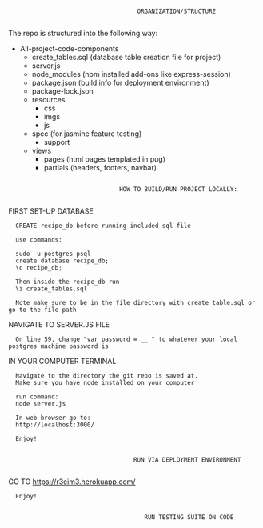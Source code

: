 ~~~~~~~~~~~~~~~~~~~~~~~~~~~~~~~~~~~~~~~~~~~~~~ReciMe~~~~~~~~~~~~~~~~~~~~~~~~~~~~~~~~~~~~~~~~~~~~~~~~~~

                                    ORGANIZATION/STRUCTURE
                                                
~~~~~~~~~~~~~~~~~~~~~~~~~~~~~~~~~~~~~~~~~~~~~~~~~~~~~~~~~~~~~~~~~~~~~~~~~~~~~~~~~~~~~~~~~~~~~~~~~~~~~~

The repo is structured into the following way:
  - All-project-code-components
    - create_tables.sql (database table creation file for project)
    - server.js
    - node_modules (npm installed add-ons like express-session)
    - package.json (build info for deployment environment)
    - package-lock.json
    - resources
      - css 
      - imgs
      - js
     - spec (for jasmine feature testing)
       - support
     - views
       - pages (html pages templated in pug)
       - partials (headers, footers, navbar)

~~~~~~~~~~~~~~~~~~~~~~~~~~~~~~~~~~~~~~~~~~~~~~~~~~~~~~~~~~~~~~~~~~~~~~~~~~~~~~~~~~~~~~~~~~~~~~~~~~~~~~
                                           
                               HOW TO BUILD/RUN PROJECT LOCALLY:
  
~~~~~~~~~~~~~~~~~~~~~~~~~~~~~~~~~~~~~~~~~~~~~~~~~~~~~~~~~~~~~~~~~~~~~~~~~~~~~~~~~~~~~~~~~~~~~~~~~~~~~~
FIRST SET-UP DATABASE

      CREATE recipe_db before running included sql file

      use commands:

      sudo -u postgres psql
      create database recipe_db;
      \c recipe_db;

      Then inside the recipe_db run
      \i create_tables.sql

      Note make sure to be in the file directory with create_table.sql or go to the file path
    
NAVIGATE TO SERVER.JS FILE

      On line 59, change "var password = __ " to whatever your local postgres machine password is
       
IN YOUR COMPUTER TERMINAL

      Navigate to the directory the git repo is saved at.
      Make sure you have node installed on your computer
      
      run command:
      node server.js
      
      In web browser go to:
      http://localhost:3000/
      
      Enjoy!
~~~~~~~~~~~~~~~~~~~~~~~~~~~~~~~~~~~~~~~~~~~~~~~~~~~~~~~~~~~~~~~~~~~~~~~~~~~~~~~~~~~~~~~~~~~~~~~~~~~~~~

                                   RUN VIA DEPLOYMENT ENVIRONMENT
                                            
~~~~~~~~~~~~~~~~~~~~~~~~~~~~~~~~~~~~~~~~~~~~~~~~~~~~~~~~~~~~~~~~~~~~~~~~~~~~~~~~~~~~~~~~~~~~~~~~~~~~~~
GO TO https://r3cim3.herokuapp.com/
      
      Enjoy!
      
~~~~~~~~~~~~~~~~~~~~~~~~~~~~~~~~~~~~~~~~~~~~~~~~~~~~~~~~~~~~~~~~~~~~~~~~~~~~~~~~~~~~~~~~~~~~~~~~~~~~~~

                                      RUN TESTING SUITE ON CODE
                                              
~~~~~~~~~~~~~~~~~~~~~~~~~~~~~~~~~~~~~~~~~~~~~~~~~~~~~~~~~~~~~~~~~~~~~~~~~~~~~~~~~~~~~~~~~~~~~~~~~~~~~~
